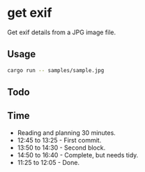 # get exif

Get exif details from a JPG image file.

## Usage

```bash
cargo run -- samples/sample.jpg
```

## Todo


## Time

- Reading and planning 30 minutes.
- 12:45 to 13:25 - First commit.
- 13:50 to 14:30 - Second block.
- 14:50 to 16:40 - Complete, but needs tidy.
- 11:25 to 12:05 - Done.
